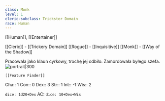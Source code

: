 ```yaml
---
class: Monk
level: 1
cleric-subclass: Trickster Domain
race: Human
---
```

[[Human]], [[Entertainer]]

[[Cleric]] - [[Trickery Domain]]
[[Rogue]] - [[Inquisitive]]
[[Monk]] - [[Way of the Shadow]]

Pracowała jako klaun cyrkowy, trochę jej odbiło. Zamordowała byłego szefa.
![portrait|300](gXMs4yi0.jpg)


```meta-bind-embed
[[Feature Finder]]
```

Cha:: 1
Con:: 0
Dex:: 3
Str:: 1
Int:: -1
Wis:: 2


`dice: 1d20+Dex`
AC: `dice: 10+Dex+Wis`